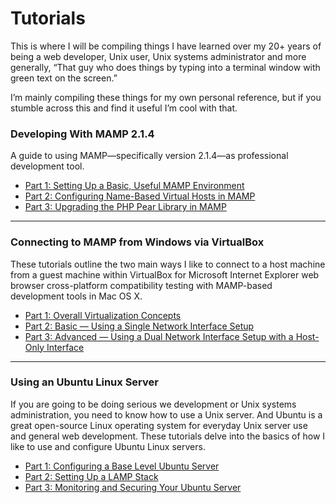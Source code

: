 # Tutorials

This is where I will be compiling things I have learned over my 20+ years of being a web developer, Unix user, Unix systems administrator and more generally, “That guy who does things by typing into a terminal window with green text on the screen.”

I’m mainly compiling these things for my own personal reference, but if you stumble across this and find it useful I’m cool with that.

### Developing With MAMP 2.1.4

A guide to using MAMP—specifically version 2.1.4—as professional development tool.

- [Part 1: Setting Up a Basic, Useful MAMP Environment][1]
- [Part 2: Configuring Name-Based Virtual Hosts in MAMP][2]
- [Part 3: Upgrading the PHP Pear Library in MAMP][3]

***

### Connecting to MAMP from Windows via VirtualBox

These tutorials outline the two main ways I like to connect to a host machine from a guest machine within VirtualBox for Microsoft Internet Explorer web browser cross-platform compatibility testing with MAMP-based development tools in Mac OS X.

- [Part 1: Overall Virtualization Concepts][4]
- [Part 2: Basic — Using a Single Network Interface Setup][5]
- [Part 3: Advanced — Using a Dual Network Interface Setup with a Host-Only Interface][6]

***

### Using an Ubuntu Linux Server

If you are going to be doing serious we development or Unix systems administration, you need to know how to use a Unix server. And Ubuntu is a great open-source Linux operating system for everyday Unix server use and general web development. These tutorials delve into the basics of how I like to use and configure Ubuntu Linux servers.

- [Part 1: Configuring a Base Level Ubuntu Server][7]
- [Part 2: Setting Up a LAMP Stack][8]
- [Part 3: Monitoring and Securing Your Ubuntu Server][9]

[1]: mamp_part_1 "Setting Up a Basic, Useful MAMP Environment"
[2]: mamp_part_2 "Configuring Name-Based Virtual Hosts"
[3]: mamp_part_3 "Upgrading the PHP Pear Library in MAMP"
[4]: mamp_windows_with_virtualbox_part_1 "Overall Virtualization Concepts"
[5]: mamp_windows_with_virtualbox_part_2 "Basic — Using a Single Network Interface Setup"
[6]: mamp_windows_with_virtualbox_part_3 "Advanced — Using a Dual Network Interface Setup with a Host-Only Interface"
[7]: ubuntu_server_usage_part_1 "Configuring a Base Level Ubuntu Server"
[8]: ubuntu_server_usage_part_2 "Setting Up a LAMP Stack"
[9]: ubuntu_server_usage_part_3 "Monitoring & Securing Your Ubuntu Server"
